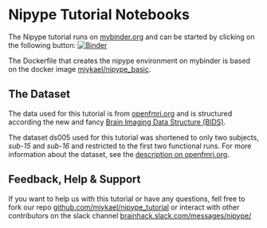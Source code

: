 # Nipype Tutorial Notebooks

The Nipype tutorial runs on [mybinder.org](http://mybinder.org/) and can be started by clicking on the following button: [![Binder](http://mybinder.org/badge.svg)](http://mybinder.org/repo/miykael/nipype_tutorial)

The Dockerfile that creates the nipype environment on mybinder is based on the docker image [miykael/nipype_basic](https://hub.docker.com/r/miykael/nipype_basic/).


## The Dataset

The data used for this tutorial is from [openfmri.org](https://openfmri.org/) and is structured according the new and fancy [Brain Imaging Data Structure (BIDS)](http://bids.neuroimaging.io/).

The dataset ds005 used for this tutorial was shortened to only two subjects, *sub-15* and *sub-16* and restricted to the first two functional runs. For more information about the dataset, see the [description on openfmri.org](https://openfmri.org/dataset/ds000105/).


## Feedback, Help & Support

If you want to help us with this tutorial or have any questions, fell free to fork our repo [github.com/miykael/nipype_tutorial](https://github.com/miykael/nipype_tutorial) or interact with other contributors on the slack channel [brainhack.slack.com/messages/nipype/](https://brainhack.slack.com/messages/nipype/)

